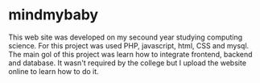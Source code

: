 # mindmybaby
This web site was developed on my secound year studying computing science. For this project was used PHP, javascript, html, CSS and mysql. The main gol of this project was learn how to integrate frontend, backend and database. It wasn't required by the college but I upload the website online to learn how to do it. 
